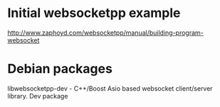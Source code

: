 # Initial websocketpp example
http://www.zaphoyd.com/websocketpp/manual/building-program-websocket

# Debian packages
libwebsocketpp-dev - C++/Boost Asio based websocket client/server library. Dev package
